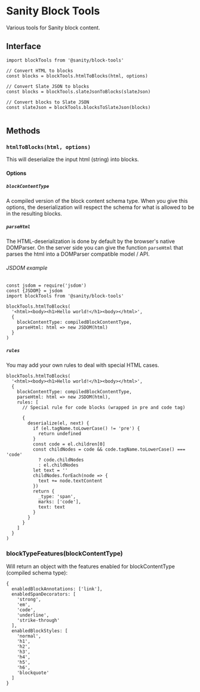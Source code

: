 # Sanity Block Tools

Various tools for Sanity block content.

## Interface

```
import blockTools from '@sanity/block-tools'

// Convert HTML to blocks
const blocks = blockTools.htmlToBlocks(html, options)

// Convert Slate JSON to blocks
const blocks = blockTools.slateJsonToBlocks(slateJson)

// Convert blocks to Slate JSON
const slateJson = blockTools.blocksToSlateJson(blocks)


```

## Methods

### ``htmlToBlocks(html, options)``

This will deserialize the input html (string) into blocks.

#### Options

##### ``blockContentType``

A compiled version of the block content schema type. When you give this options,
the deserialization will respect the schema for what is allowed to be in the resulting blocks.

##### ``parseHtml``
The HTML-deserialization is done by default by the browser's native DOMParser.
On the server side you can give the function ``parseHtml``
that parses the html into a DOMParser compatible model / API.


###### JSDOM example

```
const jsdom = require('jsdom')
const {JSDOM} = jsdom
import blockTools from '@sanity/block-tools'

blockTools.htmlToBlocks(
  '<html><body><h1>Hello world!</h1><body></html>',
  {
    blockContentType: compiledBlockContentType,
    parseHtml: html => new JSDOM(html)
  }
)
```

##### ``rules``

You may add your own rules to deal with special HTML cases.

```
blockTools.htmlToBlocks(
  '<html><body><h1>Hello world!</h1><body></html>',
  {
    blockContentType: compiledBlockContentType,
    parseHtml: html => new JSDOM(html),
    rules: [
      // Special rule for code blocks (wrapped in pre and code tag)

      {
        deserialize(el, next) {
          if (el.tagName.toLowerCase() != 'pre') {
            return undefined
          }
          const code = el.children[0]
          const childNodes = code && code.tagName.toLowerCase() === 'code'
            ? code.childNodes
            : el.childNodes
          let text = ''
          childNodes.forEach(node => {
            text += node.textContent
          })
          return {
            _type: 'span',
            marks: ['code'],
            text: text
          }
        }
      }
    ]
  }
)

```

### blockTypeFeatures(blockContentType)

Will return an object with the features enabled for blockContentType (compiled schema type):

```
{
  enabledBlockAnnotations: ['link'],
  enabledSpanDecorators: [
    'strong',
    'em',
    'code',
    'underline',
    'strike-through'
  ],
  enabledBlockStyles: [
    'normal',
    'h1',
    'h2',
    'h3',
    'h4',
    'h5',
    'h6',
    'blockquote'
  ]
}
```

